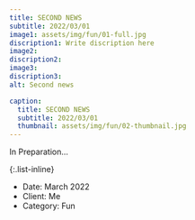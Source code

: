 ```yaml
---
title: SECOND NEWS
subtitle: 2022/03/01
image1: assets/img/fun/01-full.jpg
discription1: Write discription here
image2: 
discription2: 
image3: 
discription3: 
alt: Second news

caption:
  title: SECOND NEWS
  subtitle: 2022/03/01
  thumbnail: assets/img/fun/02-thumbnail.jpg
---
```

In Preparation...

{:.list-inline}
- Date: March 2022
- Client: Me
- Category: Fun


